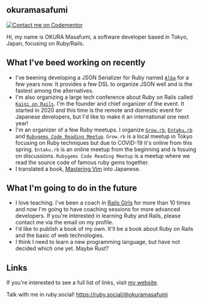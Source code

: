 ## okuramasafumi

[![Contact me on Codementor](https://www.codementor.io/m-badges/okuramasafumi/contact-me.svg)](https://www.codementor.io/@okuramasafumi?refer=badge)

Hi, my name is OKURA Masafumi, a software developer based in Tokyo, Japan, focusing on Ruby/Rails.

## What I've beed working on recently

- I've beening developing a JSON Serializer for Ruby named [`Alba`](https://github.com/okuramasafumi/alba) for a few years now. It provides a few DSL to organize JSON well and is the fastest among the alternatives.
- I'm also organizing a large tech conference about Ruby on Rails called [`Kaigi on Rails`](https://kaigionrails.org). I'm the founder and chief organizer of the event. It started in 2020 and this time is the remote and domestic event for Japanese developers, but I'd like to make it an international one next year!
- I'm an organizer of a few Ruby meetups. I organize [`Grow.rb`](https://growrb.doorkeeper.jp/), [`Entaku.rb`](https://entakurb.doorkeeper.jp/) and [`Rubygems Code Reading Meetup`](https://rubygems-code-reading.connpass.com/). `Grow.rb` is a local meetup in Tokyo focusing on Ruby techniques but due to COVID-19 it's online from this spring. `Entaku.rb` is an online meetup from the beginning and is fosuing on discussions. `Rubygems Code Reading Meetup` is a meetup where we read the source code of famous ruby gems together.
- I translated a book, [Mastering Vim](https://www.packtpub.com/application-development/mastering-vim) into Japanese.

## What I'm going to do in the future

- I love teaching. I've been a coach in [Rails Girls](https://railsgirls.com) for more than 10 times and now I'm going to have coaching sessions for more advanced developers. If you're interested in learning Ruby and Rails, please contact me via the email on my profile.
- I'd like to publish a book of my own. It'll be a book about Ruby on Rails and the basic of web technologies.
- I think I need to learn a new programming language, but have not decided which one yet. Maybe Rust?

## Links

If you're interested to see a full list of links, visit [my website](https://okuramasafumi.com).

Talk with me in ruby.social! https://ruby.social/@okuramasafumi
